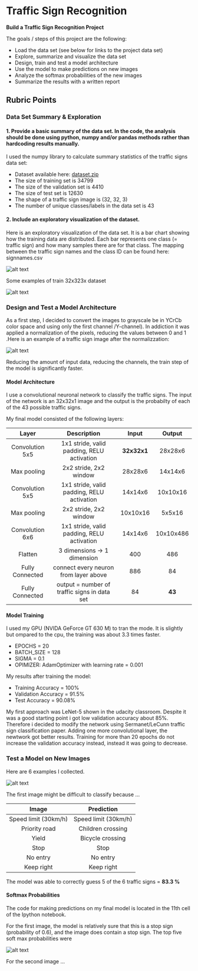 # **Traffic Sign Recognition** 

**Build a Traffic Sign Recognition Project**

The goals / steps of this project are the following:
* Load the data set (see below for links to the project data set)
* Explore, summarize and visualize the data set
* Design, train and test a model architecture
* Use the model to make predictions on new images
* Analyze the softmax probabilities of the new images
* Summarize the results with a written report


[//]: # (Image References)

[image1]: ./examples/visualization.png "Visualization"
[image2]: ./examples/example_dataset.jpg "Dataset"
[image3]: ./examples/grayscale.jpg "Normalized"
[image4]: ./examples/web.jpg "Web"
[image5]: ./examples/softmax.jpg "Softmax"

## Rubric Points

### Data Set Summary & Exploration

#### 1. Provide a basic summary of the data set. In the code, the analysis should be done using python, numpy and/or pandas methods rather than hardcoding results manually.

I used the numpy library to calculate summary statistics of the traffic
signs data set:

* Dataset available here: [dataset.zip](https://d17h27t6h515a5.cloudfront.net/topher/2017/February/5898cd6f_traffic-signs-data/traffic-signs-data.zip)
* The size of training set is 34799
* The size of the validation set is 4410
* The size of test set is 12630
* The shape of a traffic sign image is (32, 32, 3)
* The number of unique classes/labels in the data set is 43

#### 2. Include an exploratory visualization of the dataset.

Here is an exploratory visualization of the data set. It is a bar chart showing how the training data are distributed.
Each bar represents one class (= traffic sign) and how many samples there are for that class. The mapping between the traffic sign names and the class ID can be found here: signnames.csv

![alt text][image1]

Some examples of train 32x323x dataset

![alt text][image2]

### Design and Test a Model Architecture

As a first step, I decided to convert the images to grayscale be in YCrCb color space and using only the first channel /Y-channel). In addiction it was applied a normalization of the pixels, reducing the values between 0 and 1 .Here is an example of a traffic sign image after the normalizzation:

![alt text][image3]

Reducing the amount of input data, reducing the channels, the train step of the model is significantly faster. 

#### Model Architecture
 
 I use a convolutional neuronal network to classify the traffic signs. The input of the network is an 32x32x1 image and the output is the probabilty of each of the 43 possible traffic signs.
 
 My final model consisted of the following layers:

| Layer         		|     Description	        					| Input |Output| 
|:---------------------:|:---------------------------------------------:| :----:|:-----:|
| Convolution 5x5     	| 1x1 stride, valid padding, RELU activation 	|**32x32x1**|28x28x6|
| Max pooling			| 2x2 stride, 2x2 window						|28x28x6|14x14x6|
| Convolution 5x5 	    | 1x1 stride, valid padding, RELU activation 	|14x14x6|10x10x16|
| Max pooling			| 2x2 stride, 2x2 window	   					|10x10x16|5x5x16|
| Convolution 6x6 		| 1x1 stride, valid padding, RELU activation    |14x14x6|10x10x486|
| Flatten				| 3 dimensions -> 1 dimension					|400| 486|
| Fully Connected | connect every neuron from layer above			|886|84|
| Fully Connected | output = number of traffic signs in data set	|84|**43**|


#### Model Training
I used my GPU (NVIDA GeForce GT 630 M) to tran the mode. It is slightly but ompared to the cpu, the training was about 3.3 times faster.

* EPOCHS = 20
* BATCH_SIZE = 128
* SIGMA = 0.1
* OPIMIZER: AdamOptimizer with learning rate = 0.001

My results after training the model:
* Training Accuracy = 100% 
* Validation Accuracy = 91.5%
* Test Accuracy = 90.08%

My first approach was LeNet-5 shown in the udacity classroom. Despite it was a good starting point i got low validation accuracy about 85%. Therefore i decided to modify the network using Sermanet/LeCunn traffic sign classification paper.
Adding one more convolutional layer, the newtwork got better results. Training for more than 20 epochs do not increase the validation accuracy instead, instead it was going to decrease. 
 

### Test a Model on New Images

Here are 6 examples I collected.

![alt text][image4] 

The first image might be difficult to classify because ...

| Image			        |     Prediction		| 
|:---------------------:|:---------------------:| 
| Speed limit (30km/h)  | Speed limit (30km/h)  | 
| Priority road   		| Children crossing 	|
| Yield			| Bicycle crossing				|
| Stop		| Stop					|
| No entry		| No entry  |
| Keep right | Keep right |


The model was able to correctly guess 5 of the 6 traffic signs = **83.3 %** 
#### Softmax Probabilities
The code for making predictions on my final model is located in the 11th cell of the Ipython notebook.

For the first image, the model is relatively sure that this is a stop sign (probability of 0.6), and the image does contain a stop sign. The top five soft max probabilities were

![alt text][image5] 

For the second image ... 


